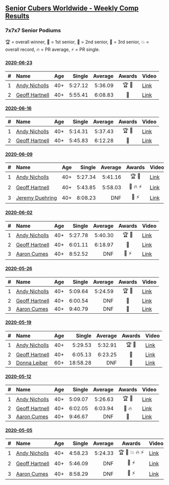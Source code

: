 <style>table {white-space: nowrap;}</style>

## [Senior Cubers Worldwide - Weekly Comp Results](/scw-comp/results/)
### 7x7x7 Senior Podiums
🏆 = overall winner, 🥇 = 1st senior, 🥈 = 2nd senior, 🥉 = 3rd senior, 💥 = overall record, 🔥 = PR average, ⚡ = PR single.

#### [2020-06-23](2020-06-23.md)

| # | Name | Age | Single | Average | Awards | Video |
| :--: | :-- | :--: | --: | --: | :--: | :-- |
| 1 | [Andy Nicholls](../../persons/andy_nicholls/777.md) | 40+ | 5:27.12 | 5:36.09 | 🏆 🥇 | [Link](https://www.facebook.com/events/268636114456043/permalink/277354050250916/) |
| 2 | [Geoff Hartnell](../../persons/geoff_hartnell/777.md) | 40+ | 5:55.41 | 6:08.83 | 🥈 | [Link](https://www.facebook.com/events/268636114456043/permalink/270157680970553/) |

#### [2020-06-16](2020-06-16.md)

| # | Name | Age | Single | Average | Awards | Video |
| :--: | :-- | :--: | --: | --: | :--: | :-- |
| 1 | [Andy Nicholls](../../persons/andy_nicholls/777.md) | 40+ | 5:14.31 | 5:37.43 | 🏆 🥇 | [Link](https://www.facebook.com/events/256188575607890/permalink/258506312042783/) |
| 2 | [Geoff Hartnell](../../persons/geoff_hartnell/777.md) | 40+ | 5:45.83 | 6:12.28 | 🥈 | [Link](https://www.facebook.com/events/256188575607890/permalink/256977715528976/) |

#### [2020-06-09](2020-06-09.md)

| # | Name | Age | Single | Average | Awards | Video |
| :--: | :-- | :--: | --: | --: | :--: | :-- |
| 1 | [Andy Nicholls](../../persons/andy_nicholls/777.md) | 40+ | 5:27.34 | 5:41.16 | 🏆 🥇 | [Link](https://www.facebook.com/events/1130228284009045/permalink/1130521167313090/) |
| 2 | [Geoff Hartnell](../../persons/geoff_hartnell/777.md) | 40+ | 5:43.85 | 5:58.03 | 🥈 🔥 ⚡ | [Link](https://www.facebook.com/events/1130228284009045/permalink/1131048293927044/) |
| 3 | [Jeremy Duehring](../../persons/jeremy_duehring/777.md) | 40+ | 8:08.23 | DNF | 🥉 ⚡ | [Link](https://www.facebook.com/jeremy.duehring/videos/10160093213052846/) |

#### [2020-06-02](2020-06-02.md)

| # | Name | Age | Single | Average | Awards | Video |
| :--: | :-- | :--: | --: | --: | :--: | :-- |
| 1 | [Andy Nicholls](../../persons/andy_nicholls/777.md) | 40+ | 5:27.78 | 5:40.30 | 🏆 🥇 | [Link](https://www.facebook.com/events/573401076937046/permalink/573721783571642/) |
| 2 | [Geoff Hartnell](../../persons/geoff_hartnell/777.md) | 40+ | 6:01.11 | 6:18.97 | 🥈 | [Link](https://www.facebook.com/events/573401076937046/permalink/573753436901810/) |
| 3 | [Aaron Cumes](../../persons/aaron_cumes/777.md) | 40+ | 8:52.52 | DNF | 🥉 ⚡ | [Link](https://www.facebook.com/events/573401076937046/permalink/574489523494868/) |

#### [2020-05-26](2020-05-26.md)

| # | Name | Age | Single | Average | Awards | Video |
| :--: | :-- | :--: | --: | --: | :--: | :-- |
| 1 | [Andy Nicholls](../../persons/andy_nicholls/777.md) | 40+ | 5:09.64 | 5:24.59 | 🏆 🥇 | [Link](https://www.facebook.com/events/637852836799991/permalink/638086230109985/) |
| 2 | [Geoff Hartnell](../../persons/geoff_hartnell/777.md) | 40+ | 6:00.54 | DNF | 🥈 | [Link](https://www.facebook.com/events/637852836799991/permalink/638017150116893/) |
| 3 | [Aaron Cumes](../../persons/aaron_cumes/777.md) | 40+ | 9:40.79 | DNF | 🥉 | [Link](https://www.facebook.com/events/637852836799991/permalink/637940170124591/) |

#### [2020-05-19](2020-05-19.md)

| # | Name | Age | Single | Average | Awards | Video |
| :--: | :-- | :--: | --: | --: | :--: | :-- |
| 1 | [Andy Nicholls](../../persons/andy_nicholls/777.md) | 40+ | 5:29.53 | 5:32.91 | 🏆 🥇 | [Link](https://www.facebook.com/events/201300894172579/permalink/202112257424776/) |
| 2 | [Geoff Hartnell](../../persons/geoff_hartnell/777.md) | 40+ | 6:05.13 | 6:23.25 | 🥈 | [Link](https://www.facebook.com/events/201300894172579/permalink/202026737433328/) |
| 3 | [Donna Leiber](../../persons/donna_leiber/777.md) | 60+ | 18:58.28 | DNF | 🥉 | [Link](https://www.facebook.com/events/201300894172579/permalink/204801627155839/) |

#### [2020-05-12](2020-05-12.md)

| # | Name | Age | Single | Average | Awards | Video |
| :--: | :-- | :--: | --: | --: | :--: | :-- |
| 1 | [Andy Nicholls](../../persons/andy_nicholls/777.md) | 40+ | 5:09.07 | 5:26.63 | 🏆 🥇 | [Link](https://www.facebook.com/events/276138643524223/permalink/276775160127238/) |
| 2 | [Geoff Hartnell](../../persons/geoff_hartnell/777.md) | 40+ | 6:02.05 | 6:03.94 | 🥈 🔥 | [Link](https://www.facebook.com/events/276138643524223/permalink/276382340166520/) |
| 3 | [Aaron Cumes](../../persons/aaron_cumes/777.md) | 40+ | 9:46.67 | DNF | 🥉 | [Link](https://www.facebook.com/events/276138643524223/permalink/276285016842919/) |

#### [2020-05-05](2020-05-05.md)

| # | Name | Age | Single | Average | Awards | Video |
| :--: | :-- | :--: | --: | --: | :--: | :-- |
| 1 | [Andy Nicholls](../../persons/andy_nicholls/777.md) | 40+ | 4:58.23 | 5:24.33 | 🏆 🥇 💥 🔥 ⚡ | [Link](https://www.facebook.com/events/557526585195168/permalink/558592678421892/) |
| 2 | [Geoff Hartnell](../../persons/geoff_hartnell/777.md) | 40+ | 5:46.09 | DNF | 🥈 ⚡ | [Link](https://www.facebook.com/events/557526585195168/permalink/557747151839778/) |
| 3 | [Aaron Cumes](../../persons/aaron_cumes/777.md) | 40+ | 8:58.29 | DNF | 🥉 ⚡ | [Link](https://www.facebook.com/events/557526585195168/permalink/557741281840365/) |


<!-- Global site tag (gtag.js) - Google Analytics -->
<script async src="https://www.googletagmanager.com/gtag/js?id=UA-86348435-3"></script>
<script>window.dataLayer = window.dataLayer || []; function gtag() {dataLayer.push(arguments);} gtag('js', new Date()); gtag('config', 'UA-86348435-3');</script>
